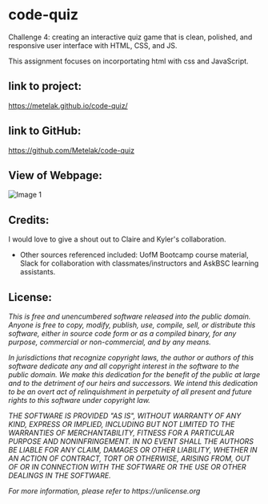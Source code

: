 # code-quiz
Challenge 4:  creating an interactive quiz game that is clean, polished, and responsive user interface with HTML, CSS, and JS.

This assignment focuses on incorportating html with css and JavaScript. 

## link to project:
https://metelak.github.io/code-quiz/

## link to GitHub:
https://github.com/Metelak/code-quiz

## View of Webpage:
![Image 1](https://user-images.githubusercontent.com/94068596/146703243-fe0b50df-35bb-4ca5-abc2-483d57688822.jpg)

## Credits:
I would love to give a shout out to Claire and Kyler's collaboration. 

* Other sources referenced included: UofM Bootcamp course material, Slack for collaboration with classmates/instructors and AskBSC learning assistants.

## **License**:

_This is free and unencumbered software released into the public domain.
Anyone is free to copy, modify, publish, use, compile, sell, or distribute this software, either in source code form or as a compiled binary, for any purpose, commercial or non-commercial, and by any means._

_In jurisdictions that recognize copyright laws, the author or authors of this software dedicate any and all copyright interest in the software to the public domain. We make this dedication for the benefit of the public at large and to the detriment of our heirs and successors. We intend this dedication to be an overt act of relinquishment in perpetuity of all present and future rights to this software under copyright law._

_THE SOFTWARE IS PROVIDED "AS IS", WITHOUT WARRANTY OF ANY KIND, EXPRESS OR IMPLIED, INCLUDING BUT NOT LIMITED TO THE WARRANTIES OF MERCHANTABILITY, FITNESS FOR A PARTICULAR PURPOSE AND NONINFRINGEMENT. IN NO EVENT SHALL THE AUTHORS BE LIABLE FOR ANY CLAIM, DAMAGES OR OTHER LIABILITY, WHETHER IN AN ACTION OF CONTRACT, TORT OR OTHERWISE, ARISING FROM, OUT OF OR IN CONNECTION WITH THE SOFTWARE OR THE USE OR OTHER DEALINGS IN THE SOFTWARE._

_For more information, please refer to https://unlicense.org_




